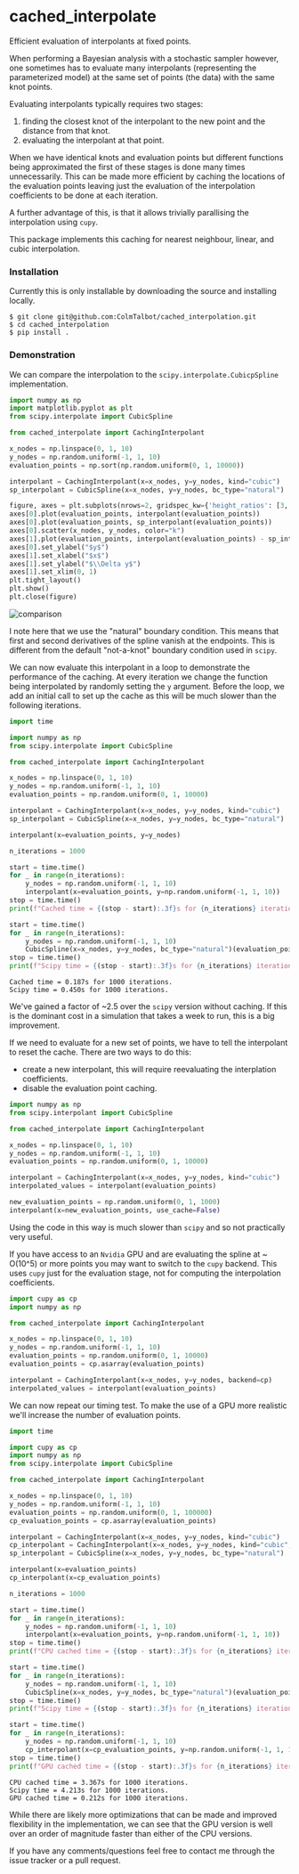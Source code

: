 # cached_interpolate
Efficient evaluation of interpolants at fixed points.

When performing a Bayesian analysis with a stochastic sampler however, one sometimes
has to evaluate many interpolants (representing the parameterized model) at
the same set of points (the data) with the same knot points.

Evaluating interpolants typically requires two stages:
1. finding the closest knot of the interpolant to the new point and the distance from that knot.
2. evaluating the interpolant at that point.

When we have identical knots and evaluation
points but different functions being approximated the first of these stages is done many times unnecessarily.
This can be made more efficient by caching the locations of the evaluation points leaving just the evaluation of the
interpolation coefficients to be done at each iteration.

A further advantage of this, is that it allows trivially parallising the interpolation using `cupy`.

This package implements this caching for nearest neighbour, linear, and cubic interpolation.

### Installation

Currently this is only installable by downloading the source and installing locally.

```console
$ git clone git@github.com:ColmTalbot/cached_interpolation.git
$ cd cached_interpolation
$ pip install .
```

### Demonstration

We can compare the interpolation to the `scipy.interpolate.CubicpSpline` implementation.

```python
import numpy as np
import matplotlib.pyplot as plt
from scipy.interpolate import CubicSpline

from cached_interpolate import CachingInterpolant

x_nodes = np.linspace(0, 1, 10)
y_nodes = np.random.uniform(-1, 1, 10)
evaluation_points = np.sort(np.random.uniform(0, 1, 10000))

interpolant = CachingInterpolant(x=x_nodes, y=y_nodes, kind="cubic")
sp_interpolant = CubicSpline(x=x_nodes, y=y_nodes, bc_type="natural")

figure, axes = plt.subplots(nrows=2, gridspec_kw={'height_ratios': [3, 1]}, sharex=True)
axes[0].plot(evaluation_points, interpolant(evaluation_points))
axes[0].plot(evaluation_points, sp_interpolant(evaluation_points))
axes[0].scatter(x_nodes, y_nodes, color="k")
axes[1].plot(evaluation_points, interpolant(evaluation_points) - sp_interpolant(evaluation_points))
axes[0].set_ylabel("$y$")
axes[1].set_xlabel("$x$")
axes[1].set_ylabel("$\\Delta y$")
axes[1].set_xlim(0, 1)
plt.tight_layout()
plt.show()
plt.close(figure)
```

![comparison](./spline_comparison.png)

I note here that we use the "natural" boundary condition.
This means that first and second derivatives of the spline vanish at the endpoints.
This is different from the default "not-a-knot" boundary condition used in `scipy`.

We can now evaluate this interpolant in a loop to demonstrate the performance
of the caching.
At every iteration we change the function being interpolated by randomly setting the
`y` argument.
Before the loop, we add an initial call to set up the cache as this will be much
slower than the following iterations.

```python
import time

import numpy as np
from scipy.interpolate import CubicSpline

from cached_interpolate import CachingInterpolant

x_nodes = np.linspace(0, 1, 10)
y_nodes = np.random.uniform(-1, 1, 10)
evaluation_points = np.random.uniform(0, 1, 10000)

interpolant = CachingInterpolant(x=x_nodes, y=y_nodes, kind="cubic")
sp_interpolant = CubicSpline(x=x_nodes, y=y_nodes, bc_type="natural")

interpolant(x=evaluation_points, y=y_nodes)

n_iterations = 1000

start = time.time()
for _ in range(n_iterations):
    y_nodes = np.random.uniform(-1, 1, 10)
    interpolant(x=evaluation_points, y=np.random.uniform(-1, 1, 10))
stop = time.time()
print(f"Cached time = {(stop - start):.3f}s for {n_iterations} iterations.")

start = time.time()
for _ in range(n_iterations):
    y_nodes = np.random.uniform(-1, 1, 10)
    CubicSpline(x=x_nodes, y=y_nodes, bc_type="natural")(evaluation_points)
stop = time.time()
print(f"Scipy time = {(stop - start):.3f}s for {n_iterations} iterations.")
```

```console
Cached time = 0.187s for 1000 iterations.
Scipy time = 0.450s for 1000 iterations.
```

We've gained a factor of ~2.5 over the `scipy` version without caching.
If this is the dominant cost in a simulation that takes a week to run, this is a big improvement.

If we need to evaluate for a new set of points, we have to tell the interpolant to reset the cache.
There are two ways to do this:
- create a new interpolant, this will require reevaluating the interplation coefficients.
- disable the evaluation point caching.

```python
import numpy as np
from scipy.interpolant import CubicSpline

from cached_interpolate import CachingInterpolant

x_nodes = np.linspace(0, 1, 10)
y_nodes = np.random.uniform(-1, 1, 10)
evaluation_points = np.random.uniform(0, 1, 10000)

interpolant = CachingInterpolant(x=x_nodes, y=y_nodes, kind="cubic")
interpolated_values = interpolant(evaluation_points)

new_evaluation_points = np.random.uniform(0, 1, 1000)
interpolant(x=new_evaluation_points, use_cache=False)
```

Using the code in this way is much slower than `scipy` and so not practically very useful.

If you have access to an `Nvidia` GPU and are evaluating the spline at ~ O(10^5) or more points you may want to switch
to the `cupy` backend.
This uses `cupy` just for the evaluation stage, not for computing the interpolation coefficients.

```python
import cupy as cp
import numpy as np

from cached_interpolate import CachingInterpolant

x_nodes = np.linspace(0, 1, 10)
y_nodes = np.random.uniform(-1, 1, 10)
evaluation_points = np.random.uniform(0, 1, 10000)
evaluation_points = cp.asarray(evaluation_points)

interpolant = CachingInterpolant(x=x_nodes, y=y_nodes, backend=cp)
interpolated_values = interpolant(evaluation_points)
```

We can now repeat our timing test.
To make the use of a GPU more realistic we'll increase the number of evaluation
points.

```python
import time

import cupy as cp
import numpy as np
from scipy.interpolate import CubicSpline

from cached_interpolate import CachingInterpolant

x_nodes = np.linspace(0, 1, 10)
y_nodes = np.random.uniform(-1, 1, 10)
evaluation_points = np.random.uniform(0, 1, 100000)
cp_evaluation_points = cp.asarray(evaluation_points)

interpolant = CachingInterpolant(x=x_nodes, y=y_nodes, kind="cubic")
cp_interpolant = CachingInterpolant(x=x_nodes, y=y_nodes, kind="cubic", backend=cp)
sp_interpolant = CubicSpline(x=x_nodes, y=y_nodes, bc_type="natural")

interpolant(x=evaluation_points)
cp_interpolant(x=cp_evaluation_points)

n_iterations = 1000

start = time.time()
for _ in range(n_iterations):
    y_nodes = np.random.uniform(-1, 1, 10)
    interpolant(x=evaluation_points, y=np.random.uniform(-1, 1, 10))
stop = time.time()
print(f"CPU cached time = {(stop - start):.3f}s for {n_iterations} iterations.")

start = time.time()
for _ in range(n_iterations):
    y_nodes = np.random.uniform(-1, 1, 10)
    CubicSpline(x=x_nodes, y=y_nodes, bc_type="natural")(evaluation_points)
stop = time.time()
print(f"Scipy time = {(stop - start):.3f}s for {n_iterations} iterations.")

start = time.time()
for _ in range(n_iterations):
    y_nodes = np.random.uniform(-1, 1, 10)
    cp_interpolant(x=cp_evaluation_points, y=np.random.uniform(-1, 1, 10))
stop = time.time()
print(f"GPU cached time = {(stop - start):.3f}s for {n_iterations} iterations.")

```

```console
CPU cached time = 3.367s for 1000 iterations.
Scipy time = 4.213s for 1000 iterations.
GPU cached time = 0.212s for 1000 iterations.
```

While there are likely more optimizations that can be made and improved
flexibility in the implementation, we can see that the GPU version is well
over an order of magnitude faster than either of the CPU versions.

If you have any comments/questions feel free to contact me through the issue
tracker or a pull request.